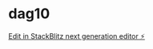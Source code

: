 # dag10

[Edit in StackBlitz next generation editor ⚡️](https://stackblitz.com/~/github.com/sonja-ops/dag10)